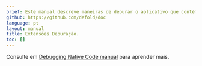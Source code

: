 ```yaml
---
brief: Este manual descreve maneiras de depurar o aplicativo que contém  nativas extensões.
github: https://github.com/defold/doc
language: pt
layout: manual
title: Extensões Depuração.
toc: []
---
```


Consulte em [Debugging Native Code manual](/manuals/debugging-native-code) para aprender mais.